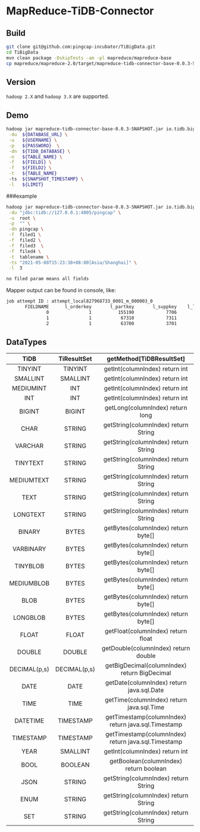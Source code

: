 # MapReduce-TiDB-Connector

## Build

```bash
git clone git@github.com:pingcap-incubator/TiBigData.git
cd TiBigData
mvn clean package -DskipTests -am -pl mapreduce/mapreduce-base
cp mapreduce/mapreduce-2.0/target/mapreduce-tidb-connector-base-0.0.3-SNAPSHOT.jar ${HOME}/lib
```

## Version

`hadoop 2.X` and `hadoop 3.X` are supported.


## Demo

```bash
hadoop jar mapreduce-tidb-connector-base-0.0.3-SNAPSHOT.jar io.tidb.bigdata.mapreduce.tidb.examples.TiDBMapreduceDemo  \
 -du  ${DATABASE_URL} \
 -u   ${USERNAME} \
 -p   ${PASSWORD}  \
 -dn  ${TIDB_DATABASE} \
 -n   ${TABLE_NAME} \
 -f   ${FIELD1} \
 -f   ${FIELD2} \
 -t   ${TABLE_NAME}
 -ts  ${SNAPSHOT_TIMESTAMP} \
 -l   ${LIMIT} 
```
###example

```bash
hadoop jar mapreduce-tidb-connector-base-0.0.3-SNAPSHOT.jar io.tidb.bigdata.mapreduce.tidb.example.TiDBMapreduceDemo \
 -du "jdbc:tidb://127.0.0.1:4005/pingcap" \
 -u  root \
 -p  "" \
 -dn pingcap \
 -f  filed1 \
 -f  filed2 \
 -f  filed3  \
 -f  filed4 \
 -t  tablename \
 -ts "2021-05-08T15:23:38+08:00[Asia/Shanghai]" \
 -l  3

no filed param means all fields
```

Mapper output can be found in console, like:

```bash
job attempt ID : attempt_local827968733_0001_m_000003_0
       FIELDNAME      l_orderkey       l_partkey       l_suppkey    l_linenumber
               0               1          155190            7706               1
               1               1           67310            7311               2
               2               1           63700            3701               3
```

## DataTypes

|    TiDB    |     TiResultSet       |     getMethod[TiDBResultSet]                            |   
| :--------: | :-------------------: | :-----------------------------------------------------: |   
|  TINYINT   |  TINYINT              |  getInt(columnIndex)         return int                 |   
|  SMALLINT  | SMALLINT              |  getInt(columnIndex)         return int                 |   
| MEDIUMINT  |    INT                |  getInt(columnIndex)         return int                 |   
|    INT     |    INT                |  getInt(columnIndex)         return int                 |   
|   BIGINT   |  BIGINT               |  getLong(columnIndex)        return long                |   
|    CHAR    |  STRING               |  getString(columnIndex)      return String              |   
|  VARCHAR   |  STRING               |  getString(columnIndex)      return String              |   
|  TINYTEXT  |  STRING               |  getString(columnIndex)      return String              |   
| MEDIUMTEXT |  STRING               |  getString(columnIndex)      return String              |   
|    TEXT    |  STRING               |  getString(columnIndex)      return String              |   
|  LONGTEXT  |  STRING               |  getString(columnIndex)      return String              |   
|   BINARY   |   BYTES               |  getBytes(columnIndex)       return byte[]              |   
| VARBINARY  |   BYTES               |  getBytes(columnIndex)       return byte[]              |   
|  TINYBLOB  |   BYTES               |  getBytes(columnIndex)       return byte[]              |   
| MEDIUMBLOB |   BYTES               |  getBytes(columnIndex)       return byte[]              |   
|    BLOB    |   BYTES               |  getBytes(columnIndex)       return byte[]              |   
|  LONGBLOB  |   BYTES               |  getBytes(columnIndex)       return byte[]              |   
|   FLOAT    |   FLOAT               |  getFloat(columnIndex)       return float               |   
|   DOUBLE   |  DOUBLE               |  getDouble(columnIndex)      return double              |   
| DECIMAL(p,s) |  DECIMAL(p,s)       |  getBigDecimal(columnIndex)  return BigDecimal          |   
|    DATE    |   DATE                |  getDate(columnIndex)        return java.sql.Date       |   
|    TIME    |   TIME                |  getTime(columnIndex)        return java.sql.Time       |   
|  DATETIME  | TIMESTAMP             |  getTimestamp(columnIndex)   return java.sql.Timestamp  |   
| TIMESTAMP  | TIMESTAMP             |  getTimestamp(columnIndex)   return java.sql.Timestamp  |   
|    YEAR    | SMALLINT              |  getInt(columnIndex)         return int                 |   
|    BOOL    |  BOOLEAN              |  getBoolean(columnIndex)     return boolean             |   
|    JSON    |  STRING               |  getString(columnIndex)      return String              |   
|    ENUM    |  STRING               |  getString(columnIndex)      return String              |   
|    SET     |  STRING               |  getString(columnIndex)      return String              |   
